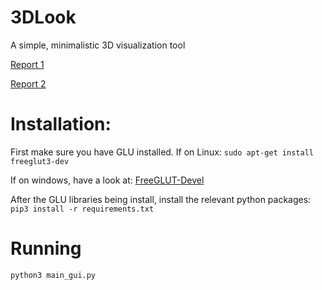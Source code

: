 # 3DLook
A simple, minimalistic 3D visualization tool

[Report 1](https://www.overleaf.com/16417305bwpkrqzyrqrh#/62977808/)


[Report 2](https://www.overleaf.com/17190944ypzdsvmtqtbm#/65505838/)

# Installation:
First make sure you have GLU installed. If on Linux:
	```sudo apt-get install freeglut3-dev```
	
	
If on windows, have a look at:
	[FreeGLUT-Devel](https://www.transmissionzero.co.uk/software/freeglut-devel/)

After the GLU libraries being install, install the relevant python packages:
	```pip3 install -r requirements.txt```

# Running
```python3 main_gui.py```
